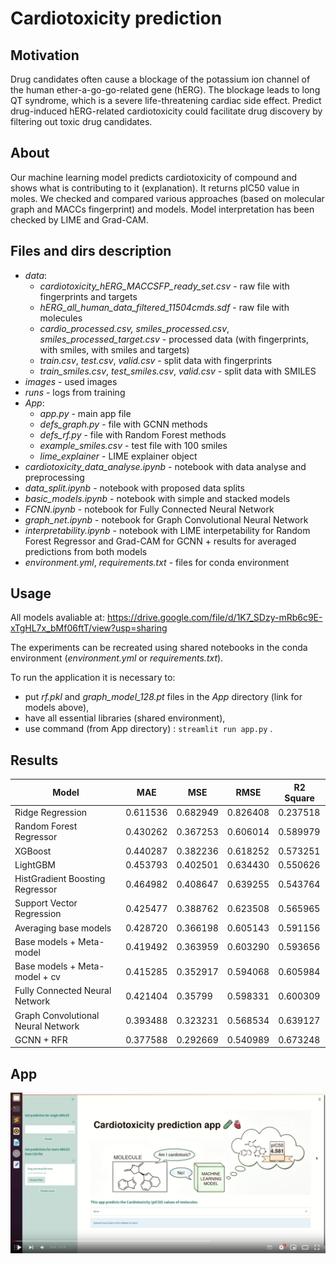 # Cardiotoxicity prediction

## Motivation
Drug candidates often cause a blockage of the potassium ion channel of the human ether-a-go-go-related gene (hERG). The blockage leads to long QT syndrome, which is a severe life-threatening cardiac side effect. Predict drug-induced hERG-related cardiotoxicity could facilitate drug discovery by filtering out toxic drug candidates.

## About 

Our machine learning model predicts cardiotoxicity of compound and shows what is contributing to it (explanation). It returns pIC50 value in moles. We checked and compared various approaches (based on molecular graph and MACCs fingerprint) and models. Model interpretation has been checked by LIME and Grad-CAM.

## Files and dirs description

- *data*:
  - *cardiotoxicity_hERG_MACCSFP_ready_set.csv* - raw file with fingerprints and targets 
  - *hERG_all_human_data_filtered_11504cmds.sdf* - raw  file  with  molecules
  - *cardio_processed.csv, smiles_processed.csv*, *smiles_processed_target.csv* - processed data (with fingerprints, with smiles, with smiles and targets)
  - *train.csv*, *test.csv*, *valid.csv* - split data with fingerprints 
  - *train_smiles.csv*, *test_smiles.csv*, *valid.csv* - split data with SMILES
- *images* - used images
- *runs* - logs from training
- *App*:
  - *app.py* - main app file
  - *defs_graph.py* - file with GCNN methods
  - *defs_rf.py* - file with Random Forest methods
  - *example_smiles.csv* - test file with 100 smiles
  - *lime_explainer* - LIME explainer object
- *cardiotoxicity_data_analyse.ipynb* - notebook with data analyse and preprocessing
- *data_split.ipynb* - notebook with proposed data splits
- *basic_models.ipynb* - notebook with simple and stacked models 
- *FCNN.ipynb* - notebook for Fully Connected Neural Network
- *graph_net.ipynb* - notebook for Graph Convolutional Neural Network
- *interpretability.ipynb* - notebook with LIME interpetability for Random Forest Regressor and Grad-CAM for GCNN + results for averaged predictions from both models
- *environment.yml*, *requirements.txt* - files for conda environment 


## Usage

All models avaliable at: https://drive.google.com/file/d/1K7_SDzy-mRb6c9E-xTgHL7x_bMf06ftT/view?usp=sharing

The  experiments  can  be  recreated  using  shared  notebooks  in  the  conda  environment  (*environment.yml*  or  *requirements.txt*). 

To run the application it is necessary to:
* put *rf.pkl* and *graph_model_128.pt* files in the *App* directory (link for models above),
* have all essential libraries (shared environment),
* use command (from App directory) : `streamlit run app.py` . 

## Results

| Model | MAE | MSE | RMSE | R2 Square |
| ------------- | ------------- | ------------- | ------------- |------------- |
| Ridge Regression | 0.611536 | 0.682949 | 0.826408 | 0.237518 |
| Random Forest Regressor | 0.430262 | 0.367253 | 0.606014 | 0.589979 |
| XGBoost  | 0.440287 | 0.382236  | 0.618252  | 0.573251  |
| LightGBM |	0.453793 |	0.402501 | 0.634430 |	0.550626 |
| HistGradient Boosting Regressor |	0.464982 |	0.408647 |	0.639255 |	0.543764 |
| Support Vector Regression |	0.425477 |	0.388762 |	0.623508 |	0.565965 |
| Averaging base models |	0.428720 |	0.366198 |	0.605143 |	0.591156 |
| Base models + Meta-model |	0.419492 |	0.363959 |	0.603290 | 0.593656 |
| Base models + Meta-model + cv |	0.415285 |	0.352917 |	0.594068 |	0.605984 |
| Fully Connected Neural Network |	0.421404 |	0.35799|	0.598331 |	0.600309 |
| Graph Convolutional Neural Network |	0.393488 |	0.323231 |	0.568534 |	0.639127 |
| GCNN + RFR |	0.377588 |	0.292669 |	0.540989 |	0.673248 |

## App
[![app_video](https://raw.githubusercontent.com/JamEwe/cardiotoxicity_prediction/master/images/app.png)](https://www.youtube.com/watch?v=AfpmEKPNqfM "Cardiotoxicity prediction app")




